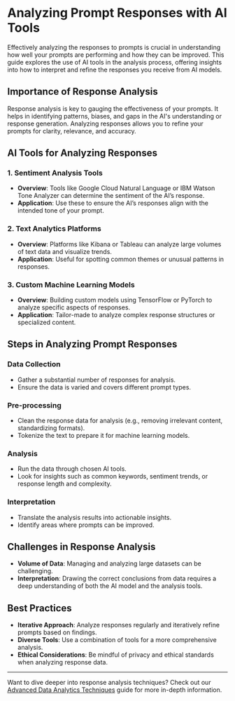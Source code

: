 # Analyzing Prompt Responses with AI Tools

Effectively analyzing the responses to prompts is crucial in understanding how well your prompts are performing and how they can be improved. This guide explores the use of AI tools in the analysis process, offering insights into how to interpret and refine the responses you receive from AI models.

## Importance of Response Analysis

Response analysis is key to gauging the effectiveness of your prompts. It helps in identifying patterns, biases, and gaps in the AI's understanding or response generation. Analyzing responses allows you to refine your prompts for clarity, relevance, and accuracy.

## AI Tools for Analyzing Responses

### 1. Sentiment Analysis Tools
- **Overview**: Tools like Google Cloud Natural Language or IBM Watson Tone Analyzer can determine the sentiment of the AI’s response.
- **Application**: Use these to ensure the AI’s responses align with the intended tone of your prompt.

### 2. Text Analytics Platforms
- **Overview**: Platforms like Kibana or Tableau can analyze large volumes of text data and visualize trends.
- **Application**: Useful for spotting common themes or unusual patterns in responses.

### 3. Custom Machine Learning Models
- **Overview**: Building custom models using TensorFlow or PyTorch to analyze specific aspects of responses.
- **Application**: Tailor-made to analyze complex response structures or specialized content.

## Steps in Analyzing Prompt Responses

### Data Collection
- Gather a substantial number of responses for analysis.
- Ensure the data is varied and covers different prompt types.

### Pre-processing
- Clean the response data for analysis (e.g., removing irrelevant content, standardizing formats).
- Tokenize the text to prepare it for machine learning models.

### Analysis
- Run the data through chosen AI tools.
- Look for insights such as common keywords, sentiment trends, or response length and complexity.

### Interpretation
- Translate the analysis results into actionable insights.
- Identify areas where prompts can be improved.

## Challenges in Response Analysis

- **Volume of Data**: Managing and analyzing large datasets can be challenging.
- **Interpretation**: Drawing the correct conclusions from data requires a deep understanding of both the AI model and the analysis tools.

## Best Practices

- **Iterative Approach**: Analyze responses regularly and iteratively refine prompts based on findings.
- **Diverse Tools**: Use a combination of tools for a more comprehensive analysis.
- **Ethical Considerations**: Be mindful of privacy and ethical standards when analyzing response data.

---

Want to dive deeper into response analysis techniques? Check out our [Advanced Data Analytics Techniques](Advanced-Data-Analytics-Techniques/README.md) guide for more in-depth information.
